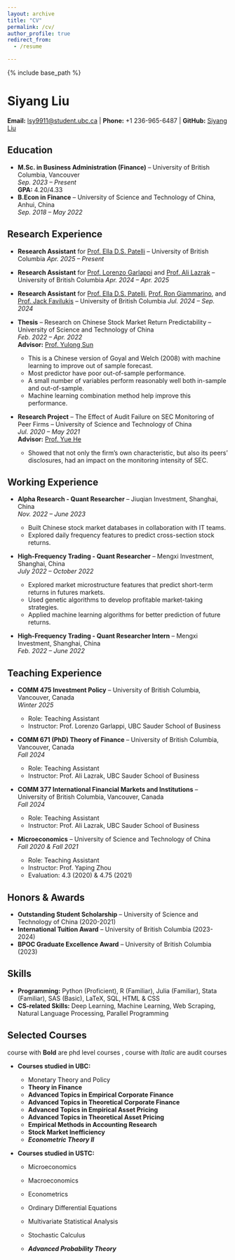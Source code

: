 ```yaml
---
layout: archive
title: "CV"
permalink: /cv/
author_profile: true
redirect_from:
  - /resume

---
```


{% include base_path %}

# Siyang Liu

**Email:** lsy9911@student.ubc.ca | **Phone:** +1 236-965-6487 | **GitHub:** [Siyang Liu](https://github.com/lsy617004926)

## Education

- **M.Sc. in Business Administration (Finance)** – University of British Columbia, Vancouver  
  *Sep. 2023 – Present*  
  **GPA:** 4.20/4.33
- **B.Econ in Finance** – University of Science and Technology of China, Anhui, China  
  *Sep. 2018 – May 2022*  

## Research Experience

* **Research Assistant** for [Prof. Ella D.S. Patelli](https://sites.google.com/view/ella-ds-patelli/accueil) – University of British Columbia
  *Apr. 2025 – Present*

* **Research Assistant** for [Prof. Lorenzo Garlappi](https://sites.google.com/site/lorenzogarlappi/) and [Prof. Ali Lazrak](https://sites.google.com/view/ali-lazrak) – University of British Columbia
  *Apr. 2024 – Apr. 2025*

* **Research Assistant** for [Prof. Ella D.S. Patelli](https://sites.google.com/view/ella-ds-patelli/accueil), [Prof. Ron Giammarino](https://org-www.sauder.ubc.ca/people/ron-giammarino), and [Prof. Jack Favilukis](https://sites.google.com/site/jackfavilukis/home) – University of British Columbia
  *Jul. 2024 – Sep. 2024*

- **Thesis** – Research on Chinese Stock Market Return Predictability – University of Science and Technology of China  
  *Feb. 2022 – Apr. 2022*  
  **Advisor:** [Prof. Yulong Sun](https://sites.google.com/view/yulongsun/)  
  - This is a Chinese version of Goyal and Welch (2008) with machine learning to improve out of sample forecast.
  -	Most predictor have poor out-of-sample performance. 
  -	A small number of variables perform reasonably well both in-sample and out-of-sample.
  -	Machine learning combination method help improve this performance.


- **Research Project** – The Effect of Audit Failure on SEC Monitoring of Peer Firms – University of Science and Technology of China  
  *Jul. 2020 – May 2021*  
  **Advisor:** [Prof. Yue He](https://bs.ustc.edu.cn/english/profile-548.html)  
  - Showed that not only the firm’s own characteristic, but also its peers’ disclosures, had an impact on the monitoring intensity of SEC. 

## Working Experience

- **Alpha Research - Quant Researcher** – Jiuqian Investment, Shanghai, China  
  *Nov. 2022 – June 2023*  
  - Built Chinese stock market databases in collaboration with IT teams.
  - Explored daily frequency features to predict cross-section stock returns.
 
- **High-Frequency Trading - Quant Researcher** – Mengxi Investment, Shanghai, China  
  *July 2022 – October 2022*  
  - Explored market microstructure features that predict short-term returns in futures markets.
  - Used genetic algorithms to develop profitable market-taking strategies.
  - Applied machine learning algorithms for better prediction of future returns.

- **High-Frequency Trading - Quant Researcher Intern** – Mengxi Investment, Shanghai, China  
  *Feb. 2022 – June 2022*

## Teaching Experience  

- **COMM 475 Investment Policy** – University of British Columbia, Vancouver, Canada  
  *Winter 2025*  
  - Role: Teaching Assistant  
  - Instructor: Prof. Lorenzo Garlappi, UBC Sauder School of Business  

- **COMM 671 (PhD) Theory of Finance** – University of British Columbia, Vancouver, Canada  
  *Fall 2024*  
  - Role: Teaching Assistant  
  - Instructor: Prof. Ali Lazrak, UBC Sauder School of Business  

- **COMM 377 International Financial Markets and Institutions** – University of British Columbia, Vancouver, Canada  
  *Fall 2024*  
  - Role: Teaching Assistant  
  - Instructor: Prof. Ali Lazrak, UBC Sauder School of Business  

- **Microeconomics** – University of Science and Technology of China  
  *Fall 2020 & Fall 2021*  
  - Role: Teaching Assistant  
  - Instructor: Prof. Yaping Zhou  
  - Evaluation: 4.3 (2020) & 4.75 (2021)
 
## Honors & Awards

- **Outstanding Student Scholarship** – University of Science and Technology of China (2020-2021)
- **International Tuition Award** – University of British Columbia (2023-2024)
- **BPOC Graduate Excellence Award** – University of British Columbia (2023)

## Skills

- **Programming:** Python (Proficient), R (Familiar), Julia (Familiar), Stata (Familiar), SAS (Basic), LaTeX, SQL, HTML & CSS
- **CS-related Skills:** Deep Learning, Machine Learning, Web Scraping, Natural Language Processing, Parallel Programming

## Selected Courses 

course with **Bold** are phd level courses , course with *Italic* are audit courses 

- **Courses studied in UBC:**  
  - Monetary Theory and Policy  
  - **Theory in Finance**  
  - **Advanced Topics in Empirical Corporate Finance**  
  - **Advanced Topics in Theoretical Corporate Finance**
  - **Advanced Topics in Empirical Asset Pricing**  
  - **Advanced Topics in Theoretical Asset Pricing**  
  - **Empirical Methods in Accounting Research**
  - **Stock Market Inefficiency**
  - ***Econometric Theory II***

- **Courses studied in USTC:**

  - Microeconomics

  - Macroeconomics

  - Econometrics

  - Ordinary Differential Equations
  - Multivariate Statistical Analysis

  - Stochastic Calculus
  - ***Advanced Probability Theory***
